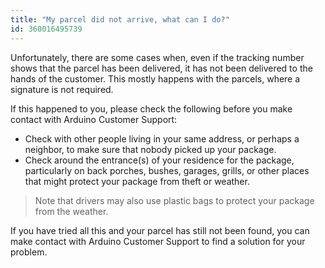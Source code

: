 ```yaml
---
title: "My parcel did not arrive, what can I do?"
id: 360016495739
---
```


Unfortunately, there are some cases when, even if the tracking number shows that the parcel has been delivered, it has not been delivered to the hands of the customer. This mostly happens with the parcels, where a signature is not required.

If this happened to you, please check the following before you make contact with Arduino Customer Support:

* Check with other people living in your same address, or perhaps a neighbor, to make sure that nobody picked up your package.
* Check around the entrance(s) of your residence for the package, particularly on back porches, bushes, garages, grills, or other places that might protect your package from theft or weather.

> Note that drivers may also use plastic bags to protect your package from the weather.

If you have tried all this and your parcel has still not been found, you can
make contact with Arduino Customer Support to find a solution for your problem.

